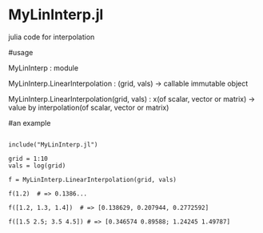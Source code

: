 # MyLinInterp.jl
julia code for interpolation

#usage

MyLinInterp
    : module

MyLinInterp.LinearInterpolation
    : (grid, vals) -> callable immutable object

MyLinInterp.LinearInterpolation(grid, vals)
    : x(of scalar, vector or matrix) -> value by interpolation(of scalar, vector or matrix)

#an example

```

include("MyLinInterp.jl")

grid = 1:10
vals = log(grid)

f = MyLinInterp.LinearInterpolation(grid, vals)

f(1.2)  # => 0.1386...

f([1.2, 1.3, 1.4])  # => [0.138629, 0.207944, 0.2772592]

f([1.5 2.5; 3.5 4.5]) # => [0.346574 0.89588; 1.24245 1.49787]
```
